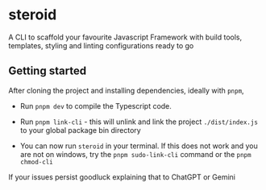 # steroid

A CLI to scaffold your favourite Javascript Framework with build tools, templates, styling and linting configurations ready to go

## Getting started

After cloning the project and installing dependencies, ideally with `pnpm`,

- Run `pnpm dev` to compile the Typescript code.

- Run `pnpm link-cli` - this will unlink and link the project `./dist/index.js` to your global package bin directory

- You can now run `steroid` in your terminal. If this does not work and you are not on windows, try the `pnpm sudo-link-cli` command or the `pnpm chmod-cli`

If your issues persist goodluck explaining that to ChatGPT or Gemini
